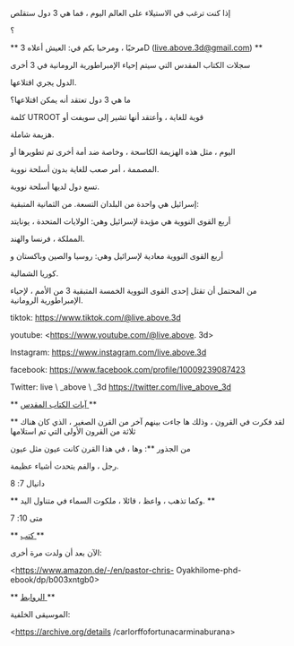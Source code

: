 إذا كنت ترغب في الاستيلاء على العالم اليوم ، فما هي 3 دول ستقلص

؟

** مرحبًا ، ومرحبا بكم في: العيش أعلاه 3D (<live.above.3d@gmail.com>) **

سجلات الكتاب المقدس التي سيتم إحياء الإمبراطورية الرومانية في 3 أخرى

الدول يجري اقتلاعها.

ما هي 3 دول تعتقد أنه يمكن اقتلاعها؟

كلمة UTROOT قوية للغاية ، وأعتقد أنها تشير إلى سويفت أو

هزيمة شاملة.

اليوم ، مثل هذه الهزيمة الكاسحة ، وخاصة ضد أمة أخرى تم تطويرها أو

المصممة ، أمر صعب للغاية بدون أسلحة نووية.

تسع دول لديها أسلحة نووية.

إسرائيل هي واحدة من البلدان التسعة. من الثمانية المتبقية:

أربع القوى النووية هي مؤيدة لإسرائيل وهي: الولايات المتحدة ، يونايتد

المملكة ، فرنسا والهند.

أربع القوى النووية معادية لإسرائيل وهي: روسيا والصين وباكستان و

كوريا الشمالية.

من المحتمل أن تقتل إحدى القوى النووية الخمسة المتبقية 3 من الأمم ، لإحياء الإمبراطورية الرومانية.

tiktok: <https://www.tiktok.com/@live.above.3d>

youtube: <https://www.youtube.com/@live.above. 3d>

Instagram: <https://www.instagram.com/live.above.3d>

 facebook: <https://www.facebook.com/profile/10009239087423>

Twitter: live \ _above \ _3d <https://twitter.com/live_above_3d>

** <u> آيات الكتاب المقدس </u> **

** لقد فكرت في القرون ، وذلك ها جاءت بينهم آخر من القرن الصغير ، الذي كان هناك ثلاثة من القرون الأولى التي تم استلامها

من الجذور **: وها ، في هذا القرن كانت عيون مثل عيون

رجل ، والفم يتحدث أشياء عظيمة.

دانيال 7: 8

** وكما تذهب ، واعظ ، قائلا ، ملكوت السماء في متناول اليد. **

متى 10: 7

** <u> كتب </u> **

الآن بعد أن ولدت مرة أخرى:

<https://www.amazon.de/-/en/pastor-chris- Oyakhilome-phd-ebook/dp/b003xntgb0>

** <u> الروابط </u> **

الموسيقى الخلفية:

<https://archive.org/details /carlorffofortunacarminaburana>